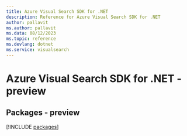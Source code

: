 ```yaml
---
title: Azure Visual Search SDK for .NET
description: Reference for Azure Visual Search SDK for .NET
author: pallavit
ms.author: pallavit
ms.data: 08/12/2023
ms.topic: reference
ms.devlang: dotnet
ms.service: visualsearch
---
```

# Azure Visual Search SDK for .NET - preview
## Packages - preview
[!INCLUDE [packages](visual-search-index.md)]